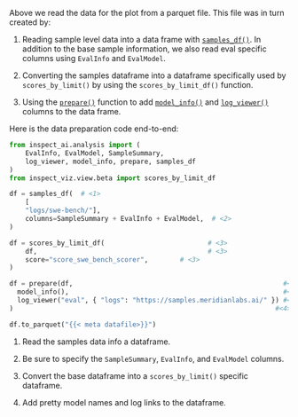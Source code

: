 Above we read the data for the plot from a parquet file. This file was in turn created by:

1. Reading sample level data into a data frame with [`samples_df()`](https://inspect.aisi.org.uk/reference/inspect_ai.analysis.html#evals_df). In addition to the base sample information, we also read eval specific columns using `EvalInfo` and `EvalModel`.

2. Converting the samples dataframe into a dataframe specifically used by `scores_by_limit()` by using the `scores_by_limit_df()` function.

3. Using the [`prepare()`](https://inspect.aisi.org.uk/reference/inspect_ai.analysis.html#prepare) function to add [`model_info()`](https://inspect.aisi.org.uk/reference/inspect_ai.analysis.html#model_info) and [`log_viewer()`](https://inspect.aisi.org.uk/reference/inspect_ai.analysis.html#model_info) columns to the data frame.

Here is the data preparation code end-to-end:

```python
from inspect_ai.analysis import (
    EvalInfo, EvalModel, SampleSummary,
    log_viewer, model_info, prepare, samples_df
)
from inspect_viz.view.beta import scores_by_limit_df

df = samples_df(  # <1>
    [
    "logs/swe-bench/"],
    columns=SampleSummary + EvalInfo + EvalModel,  # <2>
)

df = scores_by_limit_df(                          # <3>
    df,                                           # <3>
    score="score_swe_bench_scorer",        # <3>
)

df = prepare(df,                                                     #<4>
  model_info(),                                                      #<4>
  log_viewer("eval", { "logs": "https://samples.meridianlabs.ai/" }) #<4>
)                                                                  #<4>

df.to_parquet("{{< meta datafile>}}")
```

1. Read the samples data info a dataframe.

2. Be sure to specify the `SampleSummary`, `EvalInfo`, and `EvalModel` columns.

3. Convert the base dataframe into a `scores_by_limit()` specific dataframe.

4. Add pretty model names and log links to the dataframe.

